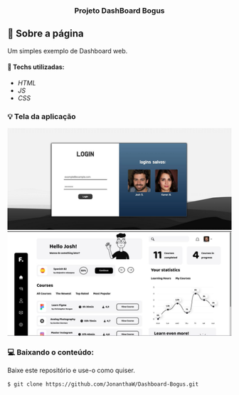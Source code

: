 
<h3 align="center">
  Projeto DashBoard Bogus
</h3>

## :rocket: Sobre a página

Um simples exemplo de Dashboard web.

#### :wrench: Techs utilizadas:
* _HTML_
* _JS_
* _CSS_

### :bulb: Tela da aplicação

![image](https://github.com/JonanthaW/Dashboard-Bogus/blob/main/assets/img/photos/example1.jpg)
![image](https://github.com/JonanthaW/Dashboard-Bogus/blob/main/assets/img/photos/example2.jpg)

### :computer: Baixando o conteúdo:

<p>Baixe este repositório e use-o como quiser. </p>

```bash
$ git clone https://github.com/JonanthaW/Dashboard-Bogus.git
```
